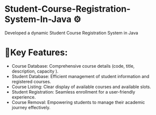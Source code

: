 # Student-Course-Registration-System-In-Java ⚙️

Developed a dynamic Student Course Registration System in Java

# 🌟Key Features: 
- Course Database: Comprehensive course details (code, title, description, capacity ).
- Student Database: Efficient management of student information and registered courses.
- Course Listing: Clear display of available courses and available slots.
- Student Registration: Seamless enrollment for a user-friendly experience.
- Course Removal: Empowering students to manage their academic journey effectively.
